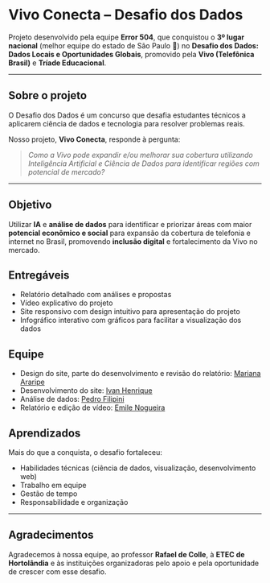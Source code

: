 # Vivo Conecta – Desafio dos Dados

Projeto desenvolvido pela equipe **Error 504**, que conquistou o **3º lugar nacional** (melhor equipe do estado de São Paulo 🥉) no **Desafio dos Dados: Dados Locais e Oportunidades Globais**, promovido pela **Vivo (Telefônica Brasil)** e **Tríade Educacional**.

---

## Sobre o projeto

O Desafio dos Dados é um concurso que desafia estudantes técnicos a aplicarem ciência de dados e tecnologia para resolver problemas reais.

Nosso projeto, **Vivo Conecta**, responde à pergunta:  
> *Como a Vivo pode expandir e/ou melhorar sua cobertura utilizando Inteligência Artificial e Ciência de Dados para identificar regiões com potencial de mercado?*

---

## Objetivo

Utilizar **IA** e **análise de dados** para identificar e priorizar áreas com maior **potencial econômico e social** para expansão da cobertura de telefonia e internet no Brasil, promovendo **inclusão digital** e fortalecimento da Vivo no mercado.


## Entregáveis

- Relatório detalhado com análises e propostas
- Vídeo explicativo do projeto
- Site responsivo com design intuitivo para apresentação do projeto  
- Infográfico interativo com gráficos para facilitar a visualização dos dados


## Equipe

- Design do site, parte do desenvolvimento e revisão do relatório: [Mariana Araripe](https://github.com/marianaararipe) 
- Desenvolvimento do site: [Ivan Henrique](https://github.com/Iwanhrq)
- Análise de dados: [Pedro Filipini](https://github.com/pedrofilipini2007)
- Relatório e edição de vídeo: [Emile Nogueira](https://github.com/EmileCristine)


## Aprendizados

Mais do que a conquista, o desafio fortaleceu:

- Habilidades técnicas (ciência de dados, visualização, desenvolvimento web)
- Trabalho em equipe
- Gestão de tempo
- Responsabilidade e organização

---
## Agradecimentos
Agradecemos à nossa equipe, ao professor **Rafael de Colle**, à **ETEC de Hortolândia** e às instituições organizadoras pelo apoio e pela oportunidade de crescer com esse desafio.  
